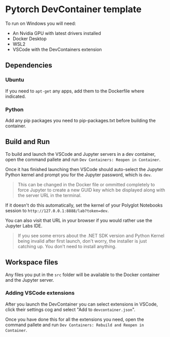 # Pytorch DevContainer template

To run on Windows you will need:

- An Nvidia GPU with latest drivers installed
- Docker Desktop
- WSL2
- VSCode with the DevContainers extension

## Dependencies

### Ubuntu
If you need to `apt-get` any apps, add them to the Dockerfile where indicated.

### Python
Add any pip packages you need to pip-packages.txt before building the container.

## Build and Run
To build and launch the VSCode and Jupyter servers in a dev container, open the command pallete and run `Dev Containers: Reopen in Container`.

Once it has finished launching then VSCode should auto-select the Jupyter Python kernel and prompt you for the Jupyter password, which is `dev`.

> This can be changed in the Docker file or ommitted completely to force Jupyter to create a new GUID key which be displayed along with the server URL in the terminal.

If it doesn't do this automatically, set the kernel of your Polyglot Notebooks session to `http://127.0.0.1:8888/lab?token=dev`.

You can also visit that URL in your browser if you would rather use the Jupyter Labs IDE.

> If you see some errors about the .NET SDK version and Python Kernel being invalid after first launch, don't worry, the installer is just catching up. You don't need to install anything.


## Workspace files
Any files you put in the `src` folder will be available to the Docker container and the Jupyter server.

### Adding VSCode extensions
After you launch the DevContainer you can select extensions in VSCode, click their settings cog and select "Add to `devcontainer.json`".

Once you have done this for all the extensions you need, open the command pallete and run `Dev Containers: Rebuild and Reopen in Container`.